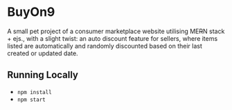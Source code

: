 # BuyOn9

A small pet project of a consumer marketplace website utilising ME<span style="text-decoration: line-through;">R</span>N stack + ejs.,
with a slight twist: an auto discount feature for sellers, where items listed are automatically and randomly discounted based on their last created or updated date.

## Running Locally

- `npm install`
- `npm start`
